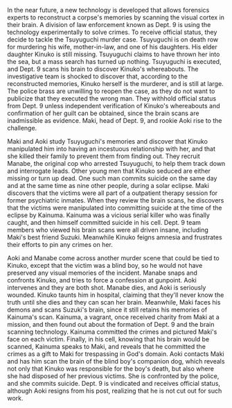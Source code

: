 In the near future, a new technology is developed that allows forensics experts to reconstruct a corpse's memories by scanning the visual cortex in their brain. A division of law enforcement known as Dept. 9 is using the technology experimentally to solve crimes. To receive official status, they decide to tackle the Tsuyuguchi murder case. Tsuyuguchi is on death row for murdering his wife, mother-in-law, and one of his daughters. His elder daughter Kinuko is still missing. Tsuyuguchi claims to have thrown her into the sea, but a mass search has turned up nothing. Tsuyuguchi is executed, and Dept. 9 scans his brain to discover Kinuko's whereabouts. The investigative team is shocked to discover that, according to the reconstructed memories, Kinuko herself is the murderer, and is still at large. The police brass are unwilling to reopen the case, as they do not want to publicize that they executed the wrong man. They withhold official status from Dept. 9 unless independent verification of Kinuko's whereabouts and confirmation of her guilt can be obtained, since the brain scans are inadmissible as evidence. Maki, head of Dept. 9, and rookie Aoki rise to the challenge.

Maki and Aoki study Tsuyuguchi's memories and discover that Kinuko manipulated him into having an incestuous relationship with her, and that she killed their family to prevent them from finding out. They recruit Manabe, the original cop who arrested Tsuyuguchi, to help them track down and interrogate leads. Other young men that Kinuko seduced are either missing or turn up dead. One such man commits suicide on the same day and at the same time as nine other people, during a solar eclipse. Maki discovers that the victims were all part of a outpatient therapy session for former psychiatric inmates. When they review the brain scans, he discovers that the victims were manipulated into committing suicide at the time of the eclipse by Kainuma. Kainuma was a vicious serial killer who was finally caught, and then himself committed suicide in his cell. Dept. 9 team members who viewed his brain scans were all driven insane, including Maki's best friend Suzuki. Meanwhile Kinuko feigns amnesia and frustrates their efforts to pin any crimes on her.

Aoki and Manabe come across another murder scene that could be tied to Kinuko, except that the victim was a blind boy, so he would not have preserved any visual memories of the incident. Manabe snaps and confronts Kinuko, and tries to force a confession at gunpoint. Aoki intervenes and they are both shot. Manabe dies, and Aoki is seriously wounded. Kinuko taunts him in hospital, claiming that they'll never know the truth until she dies and they can scan her brain. Meanwhile, Maki faces his demons and scans Suzuki's brain, since it still retains his memories of Kainuma's scan. Kainuma, a vagrant, once received charity from Maki at a mission, and then found out about the formation of Dept. 9 and the brain scanning technology. Kainuma committed the crimes and pictured Maki's face on each victim. Finally, in his cell, knowing that his brain would be scanned, Kainuma speaks to Maki, and reveals that he committed the crimes as a gift to Maki for trespassing in God's domain. Aoki contacts Maki and has him scan the brain of the blind boy's companion dog, which reveals not only that Kinuko was responsible for the boy's death, but also where she had disposed of her previous victims. She is confronted by the police, and she commits suicide. Dept. 9 is vindicated and receives official status, although Aoki resigns from his post, realizing that he is not cut out for such work.